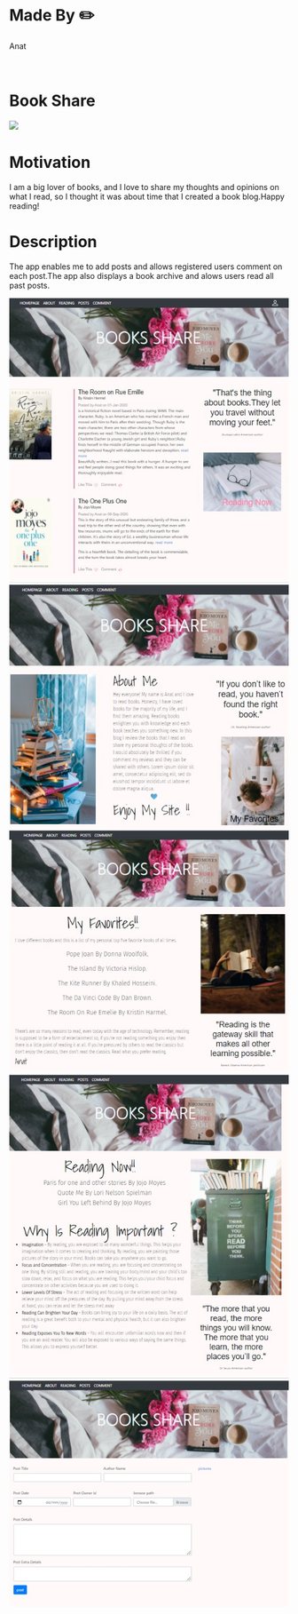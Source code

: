 # Made By :pencil2:
<div>
 Anat

</div>
<br>
<br>
 
 

# Book Share
<div>
<img src="https://img.icons8.com/emoji/48/000000/blue-book.png"/>
<div>
  
# Motivation
  
I am a big lover of books, and I love to share my thoughts and opinions on what I read, so I thought it was about time that I created a book blog.Happy reading!
  
# Description

The app enables me to add posts and allows registered users comment on each post.The app also displays a book archive and alows users read all past posts.
  
![Image](main.jpg)
![Image](about.jpg)
![Image](favorites.jpg)
![Image](reading.jpg)
![Image](post.jpg)

